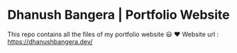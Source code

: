 # Dhanush Bangera | Portfolio Website

This repo contains all the files of my portfolio website :smiley: :heart:
Website url : https://dhanushbangera.dev/
